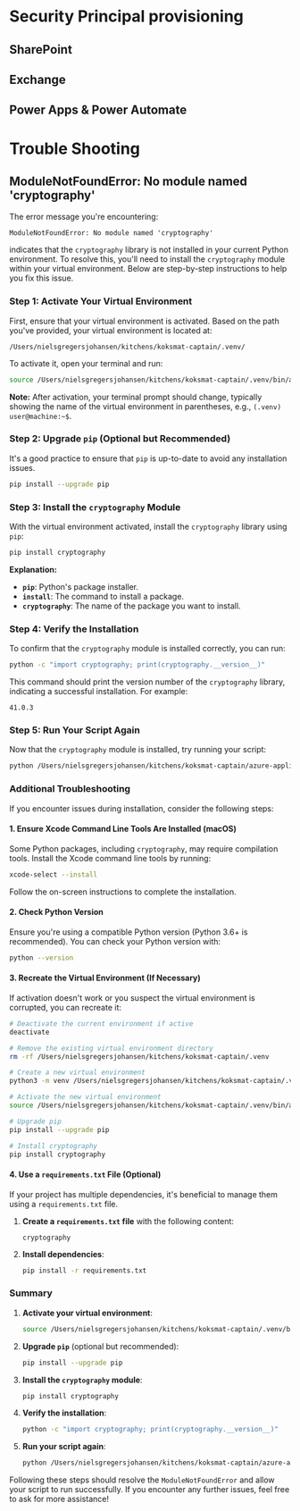 # Security Principal provisioning

## SharePoint

## Exchange

## Power Apps & Power Automate

# Trouble Shooting

## ModuleNotFoundError: No module named 'cryptography'

The error message you're encountering:

```
ModuleNotFoundError: No module named 'cryptography'
```

indicates that the `cryptography` library is not installed in your current Python environment. To resolve this, you'll need to install the `cryptography` module within your virtual environment. Below are step-by-step instructions to help you fix this issue.

### Step 1: Activate Your Virtual Environment

First, ensure that your virtual environment is activated. Based on the path you've provided, your virtual environment is located at:

```
/Users/nielsgregersjohansen/kitchens/koksmat-captain/.venv/
```

To activate it, open your terminal and run:

```bash
source /Users/nielsgregersjohansen/kitchens/koksmat-captain/.venv/bin/activate
```

**Note:** After activation, your terminal prompt should change, typically showing the name of the virtual environment in parentheses, e.g., `(.venv) user@machine:~$`.

### Step 2: Upgrade `pip` (Optional but Recommended)

It's a good practice to ensure that `pip` is up-to-date to avoid any installation issues.

```bash
pip install --upgrade pip
```

### Step 3: Install the `cryptography` Module

With the virtual environment activated, install the `cryptography` library using `pip`:

```bash
pip install cryptography
```

**Explanation:**

- **`pip`**: Python's package installer.
- **`install`**: The command to install a package.
- **`cryptography`**: The name of the package you want to install.

### Step 4: Verify the Installation

To confirm that the `cryptography` module is installed correctly, you can run:

```bash
python -c "import cryptography; print(cryptography.__version__)"
```

This command should print the version number of the `cryptography` library, indicating a successful installation. For example:

```
41.0.3
```

### Step 5: Run Your Script Again

Now that the `cryptography` module is installed, try running your script:

```bash
python /Users/nielsgregersjohansen/kitchens/koksmat-captain/azure-application-provisioning/create-self-signed-certificate.py
```

### Additional Troubleshooting

If you encounter issues during installation, consider the following steps:

#### 1. Ensure Xcode Command Line Tools Are Installed (macOS)

Some Python packages, including `cryptography`, may require compilation tools. Install the Xcode command line tools by running:

```bash
xcode-select --install
```

Follow the on-screen instructions to complete the installation.

#### 2. Check Python Version

Ensure you're using a compatible Python version (Python 3.6+ is recommended). You can check your Python version with:

```bash
python --version
```

#### 3. Recreate the Virtual Environment (If Necessary)

If activation doesn't work or you suspect the virtual environment is corrupted, you can recreate it:

```bash
# Deactivate the current environment if active
deactivate

# Remove the existing virtual environment directory
rm -rf /Users/nielsgregersjohansen/kitchens/koksmat-captain/.venv

# Create a new virtual environment
python3 -m venv /Users/nielsgregersjohansen/kitchens/koksmat-captain/.venv

# Activate the new virtual environment
source /Users/nielsgregersjohansen/kitchens/koksmat-captain/.venv/bin/activate

# Upgrade pip
pip install --upgrade pip

# Install cryptography
pip install cryptography
```

#### 4. Use a `requirements.txt` File (Optional)

If your project has multiple dependencies, it's beneficial to manage them using a `requirements.txt` file.

1. **Create a `requirements.txt` file** with the following content:

   ```text
   cryptography
   ```

2. **Install dependencies**:

   ```bash
   pip install -r requirements.txt
   ```

### Summary

1. **Activate your virtual environment**:

   ```bash
   source /Users/nielsgregersjohansen/kitchens/koksmat-captain/.venv/bin/activate
   ```

2. **Upgrade `pip`** (optional but recommended):

   ```bash
   pip install --upgrade pip
   ```

3. **Install the `cryptography` module**:

   ```bash
   pip install cryptography
   ```

4. **Verify the installation**:

   ```bash
   python -c "import cryptography; print(cryptography.__version__)"
   ```

5. **Run your script again**:

   ```bash
   python /Users/nielsgregersjohansen/kitchens/koksmat-captain/azure-application-provisioning/create-self-signed-certificate.py
   ```

Following these steps should resolve the `ModuleNotFoundError` and allow your script to run successfully. If you encounter any further issues, feel free to ask for more assistance!

